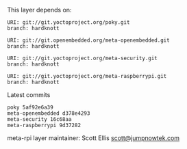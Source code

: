 This layer depends on:

    URI: git://git.yoctoproject.org/poky.git
    branch: hardknott

    URI: git://git.openembedded.org/meta-openembedded.git
    branch: hardknott

    URI: git://git.yoctoproject.org/meta-security.git
    branch: hardknott

    URI: git://git.yoctoproject.org/meta-raspberrypi.git
    branch: hardknott

Latest commits

    poky 5af92e6a39
    meta-openembedded d378e4293
    meta-security 16c68aa
    meta-raspberrypi 9d37282

meta-rpi layer maintainer: Scott Ellis <scott@jumpnowtek.com>
